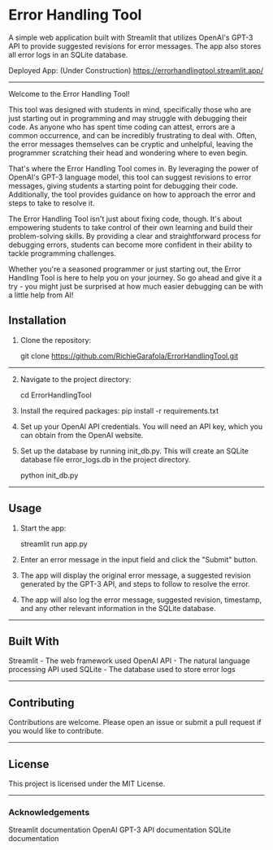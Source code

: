 # Error Handling Tool

A simple web application built with Streamlit that utilizes OpenAI's GPT-3 API to provide suggested revisions for error messages. The app also stores all error logs in an SQLite database.

Deployed App: (Under Construction)
https://errorhandlingtool.streamlit.app/

---

Welcome to the Error Handling Tool!

This tool was designed with students in mind, specifically those who are just starting out in programming and may struggle with debugging their code. As anyone who has spent time coding can attest, errors are a common occurrence, and can be incredibly frustrating to deal with. Often, the error messages themselves can be cryptic and unhelpful, leaving the programmer scratching their head and wondering where to even begin.

That's where the Error Handling Tool comes in. By leveraging the power of OpenAI's GPT-3 language model, this tool can suggest revisions to error messages, giving students a starting point for debugging their code. Additionally, the tool provides guidance on how to approach the error and steps to take to resolve it.

The Error Handling Tool isn't just about fixing code, though. It's about empowering students to take control of their own learning and build their problem-solving skills. By providing a clear and straightforward process for debugging errors, students can become more confident in their ability to tackle programming challenges.

Whether you're a seasoned programmer or just starting out, the Error Handling Tool is here to help you on your journey. So go ahead and give it a try - you might just be surprised at how much easier debugging can be with a little help from AI!


## Installation
1. Clone the repository:

    git clone https://github.com/RichieGarafola/ErrorHandlingTool.git

---

2. Navigate to the project directory:

    cd ErrorHandlingTool
    
3. Install the required packages:
    pip install -r requirements.txt

4. Set up your OpenAI API credentials. You will need an API key, which you can obtain from the OpenAI website.

5. Set up the database by running init_db.py. This will create an SQLite database file error_logs.db in the project directory.

    python init_db.py

---

## Usage

1. Start the app:

    streamlit run app.py

2. Enter an error message in the input field and click the "Submit" button.

3. The app will display the original error message, a suggested revision generated by the GPT-3 API, and steps to follow to resolve the error.

4. The app will also log the error message, suggested revision, timestamp, and any other relevant information in the SQLite database.

---

## Built With
Streamlit - The web framework used
OpenAI API - The natural language processing API used
SQLite - The database used to store error logs

---

## Contributing
Contributions are welcome. Please open an issue or submit a pull request if you would like to contribute.

---

## License
This project is licensed under the MIT License.

---

### Acknowledgements
Streamlit documentation
OpenAI GPT-3 API documentation
SQLite documentation
